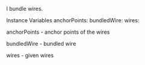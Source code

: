 I bundle wires.

Instance Variables
	anchorPoints:		<Object>
	bundledWire:		<Object>
	wires:		<Object>

anchorPoints
	- anchor points of the wires

bundledWire
	- bundled wire

wires
	- given wires
